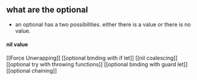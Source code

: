 ## what are the optional
- an optional has a two possibilities. either there is a value or there is no value.

#### nil value 


[[Force Unwrapping]]
[[optional binding with if let]]
[[nil coalescing]]
[[optional try with throwing functions]]
[[optional binding with guard let]]
[[optional chaining]]




